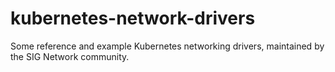 # kubernetes-network-drivers
Some reference and example Kubernetes networking drivers, maintained by the SIG Network community.

